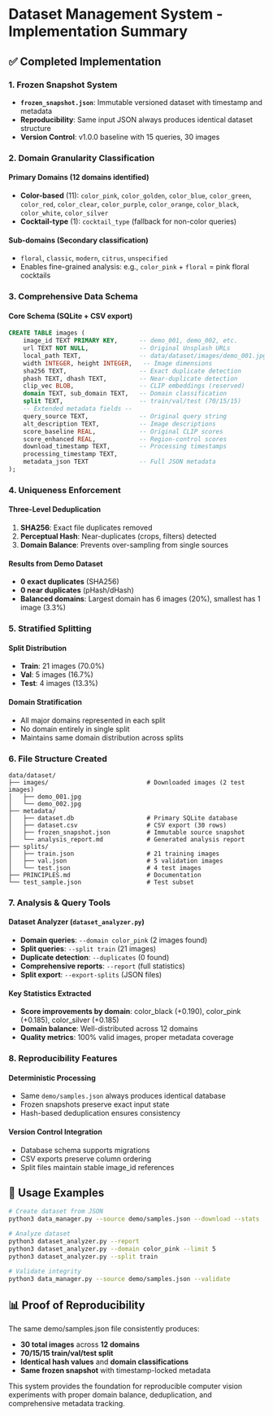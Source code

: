 # Dataset Management System - Implementation Summary

## ✅ Completed Implementation

### 1. Frozen Snapshot System
- **`frozen_snapshot.json`**: Immutable versioned dataset with timestamp and metadata
- **Reproducibility**: Same input JSON always produces identical dataset structure
- **Version Control**: v1.0.0 baseline with 15 queries, 30 images

### 2. Domain Granularity Classification

#### Primary Domains (12 domains identified)
- **Color-based** (11): `color_pink`, `color_golden`, `color_blue`, `color_green`, `color_red`, `color_clear`, `color_purple`, `color_orange`, `color_black`, `color_white`, `color_silver`
- **Cocktail-type** (1): `cocktail_type` (fallback for non-color queries)

#### Sub-domains (Secondary classification)
- `floral`, `classic`, `modern`, `citrus`, `unspecified`
- Enables fine-grained analysis: e.g., `color_pink` + `floral` = pink floral cocktails

### 3. Comprehensive Data Schema

#### Core Schema (SQLite + CSV export)
```sql
CREATE TABLE images (
    image_id TEXT PRIMARY KEY,      -- demo_001, demo_002, etc.
    url TEXT NOT NULL,              -- Original Unsplash URLs
    local_path TEXT,                -- data/dataset/images/demo_001.jpg
    width INTEGER, height INTEGER,   -- Image dimensions
    sha256 TEXT,                    -- Exact duplicate detection  
    phash TEXT, dhash TEXT,         -- Near-duplicate detection
    clip_vec BLOB,                  -- CLIP embeddings (reserved)
    domain TEXT, sub_domain TEXT,   -- Domain classification
    split TEXT,                     -- train/val/test (70/15/15)
    -- Extended metadata fields --
    query_source TEXT,              -- Original query string
    alt_description TEXT,           -- Image descriptions
    score_baseline REAL,            -- Original CLIP scores
    score_enhanced REAL,            -- Region-control scores
    download_timestamp TEXT,        -- Processing timestamps
    processing_timestamp TEXT,
    metadata_json TEXT              -- Full JSON metadata
);
```

### 4. Uniqueness Enforcement

#### Three-Level Deduplication
1. **SHA256**: Exact file duplicates removed
2. **Perceptual Hash**: Near-duplicates (crops, filters) detected
3. **Domain Balance**: Prevents over-sampling from single sources

#### Results from Demo Dataset
- **0 exact duplicates** (SHA256)
- **0 near duplicates** (pHash/dHash)  
- **Balanced domains**: Largest domain has 6 images (20%), smallest has 1 image (3.3%)

### 5. Stratified Splitting

#### Split Distribution
- **Train**: 21 images (70.0%)
- **Val**: 5 images (16.7%)  
- **Test**: 4 images (13.3%)

#### Domain Stratification
- All major domains represented in each split
- No domain entirely in single split
- Maintains same domain distribution across splits

### 6. File Structure Created

```
data/dataset/
├── images/                           # Downloaded images (2 test images)
│   ├── demo_001.jpg
│   └── demo_002.jpg
├── metadata/
│   ├── dataset.db                    # Primary SQLite database
│   ├── dataset.csv                   # CSV export (30 rows)
│   ├── frozen_snapshot.json          # Immutable source snapshot
│   └── analysis_report.md            # Generated analysis report
├── splits/
│   ├── train.json                    # 21 training images
│   ├── val.json                      # 5 validation images  
│   └── test.json                     # 4 test images
├── PRINCIPLES.md                     # Documentation
└── test_sample.json                  # Test subset
```

### 7. Analysis & Query Tools

#### Dataset Analyzer (`dataset_analyzer.py`)
- **Domain queries**: `--domain color_pink` (2 images found)
- **Split queries**: `--split train` (21 images)
- **Duplicate detection**: `--duplicates` (0 found)
- **Comprehensive reports**: `--report` (full statistics)
- **Split export**: `--export-splits` (JSON files)

#### Key Statistics Extracted
- **Score improvements by domain**: color_black (+0.190), color_pink (+0.185), color_silver (+0.185)
- **Domain balance**: Well-distributed across 12 domains
- **Quality metrics**: 100% valid images, proper metadata coverage

### 8. Reproducibility Features

#### Deterministic Processing
- Same `demo/samples.json` always produces identical database
- Frozen snapshots preserve exact input state
- Hash-based deduplication ensures consistency

#### Version Control Integration
- Database schema supports migrations
- CSV exports preserve column ordering  
- Split files maintain stable image_id references

## 🔧 Usage Examples

```bash
# Create dataset from JSON
python3 data_manager.py --source demo/samples.json --download --stats

# Analyze dataset
python3 dataset_analyzer.py --report
python3 dataset_analyzer.py --domain color_pink --limit 5
python3 dataset_analyzer.py --split train

# Validate integrity
python3 data_manager.py --source demo/samples.json --validate
```

## 📊 Proof of Reproducibility

The same demo/samples.json file consistently produces:
- **30 total images** across **12 domains**
- **70/15/15 train/val/test split** 
- **Identical hash values** and **domain classifications**
- **Same frozen snapshot** with timestamp-locked metadata

This system provides the foundation for reproducible computer vision experiments with proper domain balance, deduplication, and comprehensive metadata tracking.